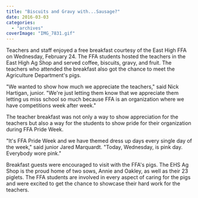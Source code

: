 ```yaml
---
title: "Biscuits and Gravy with...Sausage?"
date: 2016-03-03
categories: 
  - "archives"
coverImage: "IMG_7831.gif"
---
```


Teachers and staff enjoyed a free breakfast courtesy of the East High FFA on Wednesday, February 24. The FFA students hosted the teachers in the East High Ag Shop and served coffee, biscuits, gravy, and fruit. The teachers who attended the breakfast also got the chance to meet the Agriculture Department's pigs.

"We wanted to show how much we appreciate the teachers," said Nick Hartigan, junior. "We're just letting them know that we appreciate them letting us miss school so much because FFA is an organization where we have competitions week after week."

The teacher breakfast was not only a way to show appreciation for the teachers but also a way for the students to show pride for their organization during FFA Pride Week.

"It's FFA Pride Week and we have themed dress up days every single day of the week," said junior Jared Marquardt. "Today, Wednesday, is pink day. Everybody wore pink."

Breakfast guests were encouraged to visit with the FFA's pigs. The EHS Ag Shop is the proud home of two sows, Annie and Oakley, as well as their 23 piglets. The FFA students are involved in every aspect of caring for the pigs and were excited to get the chance to showcase their hard work for the teachers.
